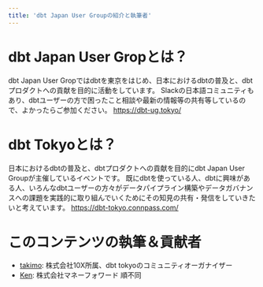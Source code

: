 ```yaml
---
title: 'dbt Japan User Groupの紹介と執筆者'
---
```

# dbt Japan User Gropとは？
dbt Japan User Gropではdbtを東京をはじめ、日本におけるdbtの普及と、dbtプロダクトへの貢献を目的に活動をしています。
Slackの日本語コミュニティもあり、dbtユーザーの方で困ったこと相談や最新の情報等の共有等しているので、よかったらご参加ください。
https://dbt-ug.tokyo/

# dbt Tokyoとは？
日本におけるdbtの普及と、dbtプロダクトへの貢献を目的にdbt Japan User Groupが主催しているイベントです。 既にdbtを使っている人、dbtに興味がある人、いろんなdbtユーザーの方々がデータパイプライン構築やデータガバナンスへの課題を実践的に取り組んでいくためにその知見の共有・発信をしていきたいと考えています。
https://dbt-tokyo.connpass.com/

# このコンテンツの執筆＆貢献者
- [takimo](https://twitter.com/takimo): 株式会社10X所属、dbt tokyoのコミュニティオーガナイザー
- [Ken](https://twitter.com/diggy__k): 株式会社マネーフォワード
順不同
